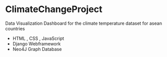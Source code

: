 # ClimateChangeProject

Data Visualization Dashboard for the climate temperature dataset for asean countries 

- HTML , CSS , JavaScript
- Django Webframework
- Neo4J Graph Database
